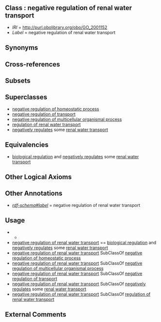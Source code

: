 
## Class : negative regulation of renal water transport

 * *IRI* = http://purl.obolibrary.org/obo/GO_2001152
 * *Label* = negative regulation of renal water transport

## Synonyms


## Cross-references


## Subsets


## Superclasses

 * [negative regulation of homeostatic process](../../GO/45/GO_0032845.md)
 * [negative regulation of transport](../../GO/51/GO_0051051.md)
 * [negative regulation of multicellular organismal process](../../GO/41/GO_0051241.md)
 * [regulation of renal water transport](../../GO/51/GO_2001151.md)
 * [negatively regulates](../../RO/12/RO_0002212.md) some [renal water transport](../../GO/97/GO_0003097.md)

## Equivalencies

 * [biological regulation](../../GO/07/GO_0065007.md) and [negatively regulates](../../RO/12/RO_0002212.md) some [renal water transport](../../GO/97/GO_0003097.md)

## Other Logical Axioms


## Other Annotations

 * *[rdf-schema#label](../../el/rdf-schema#label.md)* = negative regulation of renal water transport

## Usage

 * -
 * [negative regulation of renal water transport](../../GO/52/GO_2001152.md) == [biological regulation](../../GO/07/GO_0065007.md) and [negatively regulates](../../RO/12/RO_0002212.md) some [renal water transport](../../GO/97/GO_0003097.md)
 * [negative regulation of renal water transport](../../GO/52/GO_2001152.md) SubClassOf [negative regulation of homeostatic process](../../GO/45/GO_0032845.md)
 * [negative regulation of renal water transport](../../GO/52/GO_2001152.md) SubClassOf [negative regulation of multicellular organismal process](../../GO/41/GO_0051241.md)
 * [negative regulation of renal water transport](../../GO/52/GO_2001152.md) SubClassOf [negative regulation of transport](../../GO/51/GO_0051051.md)
 * [negative regulation of renal water transport](../../GO/52/GO_2001152.md) SubClassOf [negatively regulates](../../RO/12/RO_0002212.md) some [renal water transport](../../GO/97/GO_0003097.md)
 * [negative regulation of renal water transport](../../GO/52/GO_2001152.md) SubClassOf [regulation of renal water transport](../../GO/51/GO_2001151.md)

## External Comments

